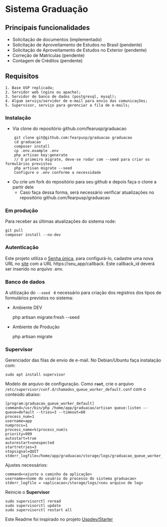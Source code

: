 # Sistema Graduação

## Principais funcionalidades

* Solicitação de documentos (implementado)
* Solicitação de Aproveitamento de Estudos no Brasil (pendente)
* Solicitação de Aproveitamento de Estudos no Exterior (pendente)
* Correção de Matrículas (pendente)
* Contagem de Créditos (pendente)

## Requisitos
    1. Base USP replicada;
    2. Servidor web (nginx ou apache);
    3. Servidor de banco de dados (postgresql, mysql);
    4. Algum serviço/servidor de e-mail para envio das comunicações;
    5. Supervisor, serviço para gerenciar a fila de e-mails;

### Instalação

* Via clone do repositório github.com/fearusp/graduacao
```
    git clone git@github.com:fearpusp/graduacao graduacao
    cd graduacao
    composer install
    cp .env.example .env
    php artisan key:generate
    // O primeiro migrate, deve-se rodar com --seed para criar os formulários previstos
    php artisan migrate --seed
    Configure o .env conforme a necessidade
```

* Ou crie um fork do repositório para seu github e depois faça o clone a partir dele
    * Caso faça dessa forma, será necessário verificar atualizações no repositório github.com/fearpusp/graduacao

### Em produção

Para receber as últimas atualizações do sistema rode:

    git pull
    composer install --no-dev


### Autenticação 

Este projeto utiliza o [Senha única](https://github.com/uspdev/senhaunica-socialite), para configurá-lo, cadastre uma nova URL no [site](https://uspdigital.usp.br/adminws/oauthConsumidorAcessar) com a URL https://seu_app/callback. Este callback_id deverá ser inserido no arquivo .env.

### Banco de dados

A utilização do ```--seed ``` é necessário para criação dos registros dos tipos de formulários previstos no sistema:

* Ambiente DEV

    php artisan migrate:fresh --seed

* Ambiente de Produção

    php artisan migrate

### Supervisor 

Gerenciador das filas de envio de e-mail. No Debian/Ubuntu faça instalação com:

    sudo apt install supervisor

Modelo de arquivo de configuração. Como **`root`**, crie o arquivo `/etc/supervisor/conf.d/chamados_queue_worker_default.conf` com o conteúdo abaixo:

    [program:graduacao_queue_worker_default]
    command=/usr/bin/php /home/app/graduacao/artisan queue:listen --queue=default --tries=3 --timeout=60
    process_num=1
    username=app
    numprocs=1
    process_name=%(process_num)s
    priority=999
    autostart=true
    autorestart=unexpected
    startretries=3
    stopsignal=QUIT
    stderr_logfile=/home/app/graduacao/storage/logs/graduacao_queue_worker_default.log

Ajustes necessários:

    command=<ajuste o caminho da aplicação>
    username=<nome do usuário do processo do sistema graduacao>
    stderr_logfile = <aplicacao>/storage/logs/<seu arquivo de log>

Reinicie o **Supervisor**

    sudo supervisorctl reread
    sudo supervisorctl update
    sudo supervisorctl restart all

Este Readme foi inspirado no projeto [Uspdev/Starter](https://github.com/uspdev/starter)